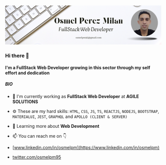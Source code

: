 ![banner](https://github.com/osmelpm/OsmelPM/blob/master/baner3.png)

### Hi there 👋

#### I'm a FullStack Web Developer growing in this sector through my self effort and dedication

##### BIO

- 🏢 I'm currently working as **FullStack Web Developer** at **AGILE SOLUTIONS**
- ⚙️ These are my hard skills: `HTML`, `CSS`, `JS`, `TS`, `REACTJS`, `NODEJS`, `BOOTSTRAP`, `MATERIALUI`, `JEST`, `GRAPHQL` and `APOLLO (CLIENT & SERVER)`
- 🌱 Learning more about **Web Development**

- 📫 You can reach me on 👇
- [www.linkedin.com/in/osmelpm](https://www.linkedin.com/in/osmelpm)
- [twitter.com/osmelpm95](https://twitter.com/osmelpm95) 

